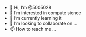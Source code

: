 - 👋 Hi, I’m @5005028
- 👀 I’m interested in compute sience
- 🌱 I’m currently learning it
- 💞️ I’m looking to collaborate on ...
- 📫 How to reach me ...

<!---
5005028/5005028 is a ✨ special ✨ repository because its `README.md` (this file) appears on your GitHub profile.
You can click the Preview link to take a look at your changes.
--->
